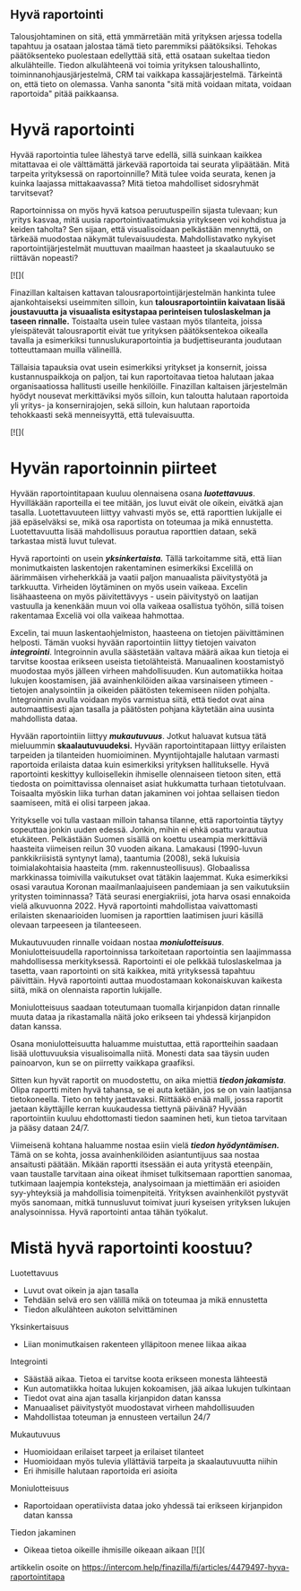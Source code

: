 ## Hyvä raportointi

Talousjohtaminen on sitä, että ymmärretään mitä yrityksen arjessa todella tapahtuu ja osataan jalostaa tämä tieto paremmiksi päätöksiksi. Tehokas päätöksenteko puolestaan edellyttää sitä, että osataan sukeltaa tiedon alkulähteille. Tiedon alkulähteenä voi toimia yrityksen taloushallinto, toiminnanohjausjärjestelmä, CRM tai vaikkapa kassajärjestelmä. Tärkeintä on, että tieto on olemassa. Vanha sanonta "sitä mitä voidaan mitata, voidaan raportoida" pitää paikkaansa.

# Hyvä raportointi

Hyvää raportointia tulee lähestyä tarve edellä, sillä suinkaan kaikkea mitattavaa ei ole välttämättä järkevää raportoida tai seurata ylipäätään. Mitä tarpeita yrityksessä on raportoinnille? Mitä tulee voida seurata, kenen ja kuinka laajassa mittakaavassa? Mitä tietoa mahdolliset sidosryhmät tarvitsevat?

Raportoinnissa on myös hyvä katsoa peruutuspeilin sijasta tulevaan; kun yritys kasvaa, mitä uusia raportointivaatimuksia yritykseen voi kohdistua ja keiden taholta? Sen sijaan, että visualisoidaan pelkästään mennyttä, on tärkeää muodostaa näkymät tulevaisuudesta. Mahdollistavatko nykyiset raportointijärjestelmät muuttuvan maailman haasteet ja skaalautuuko se riittävän nopeasti?

[![](

Finazillan kaltaisen kattavan talousraportointijärjestelmän hankinta tulee ajankohtaiseksi useimmiten silloin, kun **talousraportointiin kaivataan lisää joustavuutta ja visuaalista esitystapaa perinteisen tuloslaskelman ja taseen rinnalle.** Toistaalta usein tulee vastaan myös tilanteita, joissa yleispätevät talousraportit eivät tue yrityksen päätöksentekoa oikealla tavalla ja esimerkiksi tunnuslukuraportointia ja budjettiseuranta joudutaan totteuttamaan muilla välineillä.

Tällaisia tapauksia ovat usein esimerkiksi yritykset ja konsernit, joissa kustannuspaikkoja on paljon, tai kun raportoitavaa tietoa halutaan jakaa organisaatiossa hallitusti useille henkilöille. Finazillan kaltaisen järjestelmän hyödyt nousevat merkittäviksi myös silloin, kun taloutta halutaan raportoida yli yritys- ja konsernirajojen, sekä silloin, kun halutaan raportoida tehokkaasti sekä menneisyyttä, että tulevaisuutta.

[![](
# Hyvän raportoinnin piirteet

Hyvään raportointitapaan kuuluu olennaisena osana ***luotettavuus***. Hyvilläkään raporteilla ei tee mitään, jos luvut eivät ole oikein, eivätkä ajan tasalla. Luotettavuuteen liittyy vahvasti myös se, että raporttien lukijalle ei jää epäselväksi se, mikä osa raportista on toteumaa ja mikä ennustetta. Luotettavuutta lisää mahdollisuus porautua raporttien dataan, sekä tarkastaa mistä luvut tulevat.

Hyvä raportointi on usein ***yksinkertaista.*** Tällä tarkoitamme sitä, että liian monimutkaisten laskentojen rakentaminen esimerkiksi Excelillä on äärimmäisen virheherkkää ja vaatii paljon manuaalista päivitystyötä ja tarkkuutta. Virheiden löytäminen on myös usein vaikeaa. Excelin lisähaasteena on myös päivitettävyys - usein päivitystyö on laatijan vastuulla ja kenenkään muun voi olla vaikeaa osallistua työhön, sillä toisen rakentamaa Exceliä voi olla vaikeaa hahmottaa.

Excelin, tai muun laskentaohjelmiston, haasteena on tietojen päivittäminen helposti. Tämän vuoksi hyvään raportointiin liittyy tietojen vaivaton ***integrointi***. Integroinnin avulla säästetään valtava määrä aikaa kun tietoja ei tarvitse koostaa erikseen useista tietolähteistä. Manuaalinen koostamistyö muodostaa myös jälleen virheen mahdollisuuden. Kun automatiikka hoitaa lukujen koostamisen, jää avainhenkilöiden aikaa varsinaiseen ytimeen - tietojen analysointiin ja oikeiden päätösten tekemiseen niiden pohjalta. Integroinnin avulla voidaan myös varmistua siitä, että tiedot ovat aina automaattisesti ajan tasalla ja päätösten pohjana käytetään aina uusinta mahdollista dataa.

Hyvään raportointiin liittyy ***mukautuvuus***. Jotkut haluavat kutsua tätä mieluummin **skaalautuvuudeksi.** Hyvään raportointitapaan liittyy erilaisten tarpeiden ja tilanteiden huomioiminen. Myyntijohtajalle halutaan varmasti raportoida erilaista dataa kuin esimerkiksi yrityksen hallitukselle. Hyvä raportointi keskittyy kulloisellekin ihmiselle olennaiseen tietoon siten, että tiedosta on poimittavissa olennaiset asiat hukkumatta turhaan tietotulvaan. Toisaalta myöskin liika turhan datan jakaminen voi johtaa sellaisen tiedon saamiseen, mitä ei olisi tarpeen jakaa.

Yritykselle voi tulla vastaan milloin tahansa tilanne, että raportointia täytyy sopeuttaa jonkin uuden edessä. Jonkin, mihin ei ehkä osattu varautua etukäteen. Pelkästään Suomen sisällä on koettu useampia merkittäviä haasteita viimeisen reilun 30 vuoden aikana. Lamakausi (1990-luvun pankkikriisistä syntynyt lama), taantumia (2008), sekä lukuisia toimialakohtaisia haasteita (mm. rakennusteollisuus). Globaalissa markkinassa toimivilla vaikutukset ovat tätäkin laajemmat. Kuka esimerkiksi osasi varautua Koronan maailmanlaajuiseen pandemiaan ja sen vaikutuksiin yritysten toiminnassa? Tätä seurasi energiakriisi, jota harva osasi ennakoida vielä alkuvuonna 2022. Hyvä raportointi mahdollistaa vaivattomasti erilaisten skenaarioiden luomisen ja raporttien laatimisen juuri käsillä olevaan tarpeeseen ja tilanteeseen.

Mukautuvuuden rinnalle voidaan nostaa ***moniulotteisuus***. Moniulotteisuudella raportoinnissa tarkoitetaan raportointia sen laajimmassa mahdollisessa merkityksessä. Raportointi ei ole pelkkää tuloslaskelmaa ja tasetta, vaan raportointi on sitä kaikkea, mitä yrityksessä tapahtuu päivittäin. Hyvä raportointi auttaa muodostamaan kokonaiskuvan kaikesta siitä, mikä on olennaista raportin lukijalle.

Moniulotteisuus saadaan toteutumaan tuomalla kirjanpidon datan rinnalle muuta dataa ja rikastamalla näitä joko erikseen tai yhdessä kirjanpidon datan kanssa.

Osana moniulotteisuutta haluamme muistuttaa, että raportteihin saadaan lisää ulottuvuuksia visualisoimalla niitä. Monesti data saa täysin uuden painoarvon, kun se on piirretty vaikkapa graafiksi.

Sitten kun hyvät raportit on muodostettu, on aika miettiä ***tiedon jakamista***. Olipa raportti miten hyvä tahansa, se ei auta ketään, jos se on vain laatijansa tietokoneella. Tieto on tehty jaettavaksi. Riittääkö enää malli, jossa raportit jaetaan käyttäjille kerran kuukaudessa tiettynä päivänä? Hyvään raportointiin kuuluu ehdottomasti tiedon saaminen heti, kun tietoa tarvitaan ja pääsy dataan 24/7.

Viimeisenä kohtana haluamme nostaa esiin vielä ***tiedon hyödyntämisen.*** Tämä on se kohta, jossa avainhenkilöiden asiantuntijuus saa nostaa ansaitusti päätään. Mikään raportti itsessään ei auta yritystä eteenpäin, vaan taustalle tarvitaan aina oikeat ihmiset tulkitsemaan raporttien sanomaa, tutkimaan laajempia konteksteja, analysoimaan ja miettimään eri asioiden syy-yhteyksiä ja mahdollisia toimenpiteitä. Yrityksen avainhenkilöt pystyvät myös sanomaan, mitkä tunnusluvut toimivat juuri kyseisen yrityksen lukujen analysoinnissa. Hyvä raportointi antaa tähän työkalut.

# Mistä hyvä raportointi koostuu?

Luotettavuus

* Luvut ovat oikein ja ajan tasalla
* Tehdään selvä ero sen välillä mikä on toteumaa ja mikä ennustetta
* Tiedon alkulähteen aukoton selvittäminen

Yksinkertaisuus

* Liian monimutkaisen rakenteen ylläpitoon menee liikaa aikaa

Integrointi

* Säästää aikaa. Tietoa ei tarvitse koota erikseen monesta lähteestä
* Kun automatiikka hoitaa lukujen kokoamisen, jää aikaa lukujen tulkintaan
* Tiedot ovat aina ajan tasalla kirjanpidon datan kanssa
* Manuaaliset päivitystyöt muodostavat virheen mahdollisuuden
* Mahdollistaa toteuman ja ennusteen vertailun 24/7

Mukautuvuus

* Huomioidaan erilaiset tarpeet ja erilaiset tilanteet
* Huomioidaan myös tulevia yllättäviä tarpeita ja skaalautuvuutta niihin
* Eri ihmisille halutaan raportoida eri asioita

Moniulotteisuus

* Raportoidaan operatiivista dataa joko yhdessä tai erikseen kirjanpidon datan kanssa

Tiedon jakaminen

* Oikeaa tietoa oikeille ihmisille oikeaan aikaan
[![](

artikkelin osoite on https://intercom.help/finazilla/fi/articles/4479497-hyva-raportointitapa

